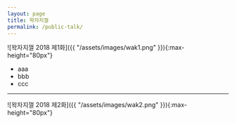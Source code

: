```yaml
---
layout: page
title: 왁자지껄
permalink: /public-talk/
---
```

![왁자지껄 2018 제1화]({{ "/assets/images/wak1.png" }}){:max-height="80px"}
* aaa
* bbb
* ccc

___


![왁자지껄 2018 제2화]({{ "/assets/images/wak2.png" }}){:max-height="80px"}
